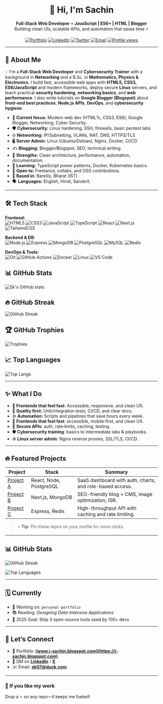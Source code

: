 <!--
  Profile README for YOUR_USERNAME
  SEO tips:
  - Put your primary keywords in H1/H2 and the first paragraph.
  - Use descriptive alt text on images.
  - Link out to portfolio, blog, and key projects with meaningful anchor text.
  - Keep sections skim-friendly with headings and bullet points.
-->

<div align="center">
  
# 👋 Hi, I'm **Sachin**  
**Full-Stack Web Developer** • **JavaScript | ES6+ | HTML | Blogger**  
Building clean UIs, scalable APIs, and automation that saves time ⚡

[![Portfolio](https://img.shields.io/badge/Portfolio-Visit-000?logo=vercel&logoColor=white)](https://i-sachin.blogspot.com)
[![LinkedIn](https://img.shields.io/badge/LinkedIn-Connect-0A66C2?logo=linkedin&logoColor=white)](https://www.linkedin.com/in/i-sachin/)
[![Twitter](https://img.shields.io/badge/X_(Twitter)-Follow-111?logo=x&logoColor=white)](https://x.com/your-handle)
[![Email](https://img.shields.io/badge/Email-sk07@%40duck.com-EA4335?logo=gmail&logoColor=white)](mailto:sk07@duck.com)
[![Profile views](https://komarev.com/ghpvc/?username=MY_USERNAME&style=flat&label=Profile+views)](#)

</div>

---

## 🧭 About Me

💡 I'm a **Full‑Stack Web Developer** and **Cybersecurity Trainer** with a background in **Networking** and a B.Sc. in **Mathematics, Physics & Electronics**. I build fast, accessible web apps with **HTML5, CSS3, ES6/JavaScript** and modern frameworks, deploy secure **Linux** servers, and teach practical **security hardening**, **networking basics**, and **web performance**. I also write tutorials on **Google Blogger (Blogspot)** about **front‑end best practices**, **Node.js APIs**, **DevOps**, and **cybersecurity hygiene**.

- 🚀 **Current focus:** Modern web dev (HTML%, CSS3, ES6), Google Blogger, Networking, Cyber Security.
- 🛡️ **Cybersecurity:** Linux hardening, SSH, firewalls, basic pentest labs
- 🌐 **Networking:** IP/Subnetting, VLANs, NAT, DNS, HTTPS/TLS
- 🖥️ **Server Admin:** Linux (Ubuntu/Debian), Nginx, Docker, CI/CD
- ✍️ **Blogging:** Blogger/Blogspot, SEO, technical writing  
- 🧩 **Strengths:** Clean architecture, performance, automation, documentation.  
- 🌱 **Learning:** TypeScript power patterns, Docker, Kubernetes basics.  
- 🤝 **Open to:** Freelance, collabs, and OSS contributions.  
- 📍 **Based in:** Bareilly, Bharat (IST).  
- 🗣️ **Languages:** English, Hindi, Sanskrit.

---

## 🛠️ Tech Stack
<!-- Use shields badges for quick visual scanning -->
**Frontend:**  
![HTML5](https://img.shields.io/badge/HTML5-E34F26?logo=html5&logoColor=white)
![CSS3](https://img.shields.io/badge/CSS3-1572B6?logo=css3&logoColor=white)
![JavaScript](https://img.shields.io/badge/JavaScript-F7DF1E?logo=javascript&logoColor=111)
![TypeScript](https://img.shields.io/badge/TypeScript-3178C6?logo=typescript&logoColor=white)
![React](https://img.shields.io/badge/React-20232A?logo=react&logoColor=61DAFB)
![Next.js](https://img.shields.io/badge/Next.js-000?logo=nextdotjs&logoColor=white)
![TailwindCSS](https://img.shields.io/badge/TailwindCSS-38B2AC?logo=tailwindcss&logoColor=white)

**Backend & DB:**  
![Node.js](https://img.shields.io/badge/Node.js-339933?logo=nodedotjs&logoColor=white)
![Express](https://img.shields.io/badge/Express-000?logo=express&logoColor=white)
![MongoDB](https://img.shields.io/badge/MongoDB-47A248?logo=mongodb&logoColor=white)
![PostgreSQL](https://img.shields.io/badge/PostgreSQL-316192?logo=postgresql&logoColor=white)
![MySQL](https://img.shields.io/badge/MySQL-4479A1?logo=mysql&logoColor=white)
![Redis](https://img.shields.io/badge/Redis-DC382D?logo=redis&logoColor=white)

**DevOps & Tools:**  
![Git](https://img.shields.io/badge/Git-F05032?logo=git&logoColor=white)
![GitHub Actions](https://img.shields.io/badge/GitHub_Actions-2088FF?logo=githubactions&logoColor=white)
![Docker](https://img.shields.io/badge/Docker-2496ED?logo=docker&logoColor=white)
![Linux](https://img.shields.io/badge/Linux-FCC624?logo=linux&logoColor=111)
![VS Code](https://img.shields.io/badge/VS_Code-007ACC?logo=visualstudiocode&logoColor=white)

## 📊 GitHub Stats
![Sk's GitHub stats](https://github-readme-stats.vercel.app/api?username=isachin-rajput&show_icons=true&theme=radical)

## 🔥 GitHub Streak
![GitHub Streak](https://streak-stats.demolab.com/?user=isachin-rajput&theme=radical)

## 🏆 GitHub Trophies
![Trophies](https://github-profile-trophy.vercel.app/?username=isachin-rajput&theme=radical&margin-w=5&margin-h=5)

## 📈 Top Languages
![Top Langs](https://github-readme-stats.vercel.app/api/top-langs/?username=isachin-rajput&layout=compact&theme=radical)

---

## ✨ What I Do
- 🧱 **Frontends that feel fast:** Accessible, responsive, and clean UX.  
- 🧪 **Quality first:** Unit/integration tests, CI/CD, and clear docs.  
- ⚙️ **Automation:** Scripts and pipelines that save hours every week.
- 🧱 **Frontends that feel fast**: accessible, mobile‑first, and clean UX.
- 🔗 **Secure APIs**: auth, rate‑limits, caching, testing.
- 🛡️ **Cybersecurity training**: basics to intermediate labs & playbooks.
- ⚙️ **Linux server admin**: Nginx reverse proxies, SSL/TLS, CI/CD.
<!-- 🔗 **APIs that scale:** REST/GraphQL with auth, caching, and testing.  -->


---

## 🔥 Featured Projects
<!-- Replace links & summaries with your real projects -->
| Project | Stack | Summary |
|---|---|---|
| [Project A](https://github.com/YOUR_USERNAME/project-a) | React, Node, PostgreSQL | SaaS dashboard with auth, charts, and role-based access. |
| [Project B](https://github.com/YOUR_USERNAME/project-b) | Next.js, MongoDB | SEO-friendly blog + CMS, image optimization, ISR. |
| [Project C](https://github.com/YOUR_USERNAME/project-c) | Express, Redis | High-throughput API with caching and rate limiting. |

> ⭐ **Tip:** Pin these repos on your profile for more clicks.

---

## 📊 GitHub Stats
<!-- If an image fails to load sometimes, just refresh; these services are popular in profile READMEs -->
<p>
  <img alt="GitHub Streak" src="https://streak-stats.demolab.com?user=isachin-rajput&theme=default&hide_border=true" />
</p>
<p>
  <img alt="Top Languages" src="https://github-readme-stats.vercel.app/api/top-langs/?username=isachin-rajput&layout=compact&hide_border=true" />
</p>

---

## 🗓️ Currently
- 🚧 Working on: `personal-portfolio`  
- 📚 Reading: *Designing Data-Intensive Applications*  
- 🎯 2025 Goal: Ship 3 open-source tools used by 100+ devs

---

## 🤝 Let’s Connect
- 💼 Portfolio: **[www.i-sachin.blogspot.com](https://i-sachin.blogspot.com)**  
- 💬 DM on **[LinkedIn](https://www.linkedin.com/in/i-sachin/)** / **[X](https://x.com/your-handle)**  
- ✉️ Email: **sk07@duck.com**

---

### 🙌 If you like my work
Drop a ⭐ on any repo—it keeps me fueled!  
